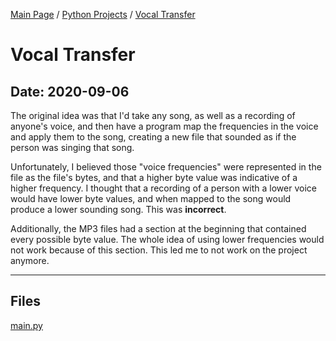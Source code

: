 [Main Page](/) / [Python Projects](/python) / [Vocal Transfer](/python/2020-09-06_Vocal_Transfer)

# Vocal Transfer

## Date: 2020-09-06

The original idea was that I'd take any song, as well as a recording of anyone's voice, and then have a program map the frequencies in the voice and apply them to the song, creating a new file that sounded as if the person was singing that song.

Unfortunately, I believed those "voice frequencies" were represented in the file as the file's bytes, and that a higher byte value was indicative of a higher frequency. I thought that a recording of a person with a lower voice would have lower byte values, and when mapped to the song would produce a lower sounding song. This was **incorrect**. 

Additionally, the MP3 files had a section at the beginning that contained every possible byte value. The whole idea of using lower frequencies would not work because of this section. This led me to not work on the project anymore.

-----

## Files

[main.py](main.py)